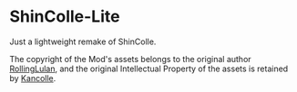 ShinColle-Lite
=======
Just a lightweight remake of ShinColle.

The copyright of the Mod's assets belongs to the original author [RollingLulan](https://github.com/PinkaLulan), and the original Intellectual Property of the assets is retained by [Kancolle](https://games.dmm.com/detail/kancolle).
